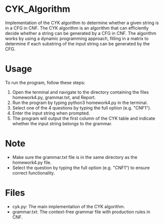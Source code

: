 # CYK_Algorithm
Implementation of the CYK algorithm to determine whether a given string is in a CFG in CNF. The CYK algorithm is an algorithm that can efficiently decide whether a string can be generated by a CFG in CNF. The algorithm works by using a dynamic programming approach, filling in a matrix to determine if each substring of the input string can be generated by the CFG.

# Usage
To run the program, follow these steps:
1. Open the terminal and navigate to the directory containing the files homework4.py, grammar.txt, and Report.
2. Run the program by typing python3 homework4.py in the terminal.
3. Select one of the 4 questions by typing the full option (e.g. "CNF1").
4. Enter the input string when prompted.
5. The program will output the first column of the CYK table
and indicate whether the input string belongs to the grammar.

# Note
- Make sure the grammar.txt file is in the same directory as the homework4.py file.
- Select the question by typing the full option (e.g. "CNF1") to ensure correct functionality.

# Files
- cyk.py: The main implementation of the CYK algorithm.
- grammar.txt: The context-free grammar file with production rules in CNF.
